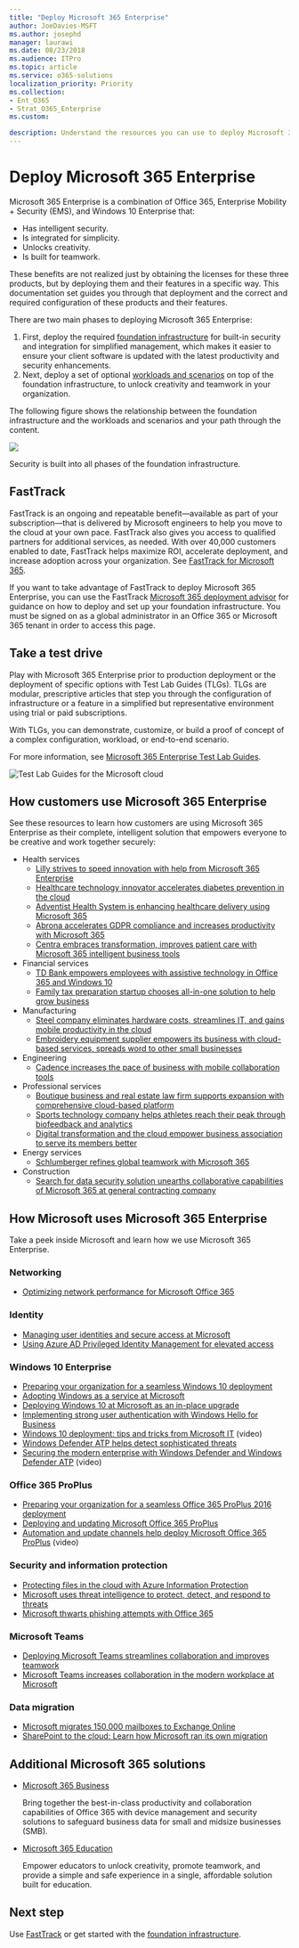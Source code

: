 ```yaml
---
title: "Deploy Microsoft 365 Enterprise"
author: JoeDavies-MSFT
ms.author: josephd
manager: laurawi
ms.date: 08/23/2018
ms.audience: ITPro
ms.topic: article
ms.service: o365-solutions
localization_priority: Priority
ms.collection: 
- Ent_O365
- Strat_O365_Enterprise
ms.custom:

description: Understand the resources you can use to deploy Microsoft 365 Enterprise in your organization.
---
```


# Deploy Microsoft 365 Enterprise

Microsoft 365 Enterprise is a combination of Office 365, Enterprise Mobility + Security (EMS), and Windows 10 Enterprise that: 

- Has intelligent security.
- Is integrated for simplicity.
- Unlocks creativity.
- Is built for teamwork.

These benefits are not realized just by obtaining the licenses for these three products, but by deploying them and their features in a specific way. This documentation set guides you through that deployment and the correct and required configuration of these products and their features.

There are two main phases to deploying Microsoft 365 Enterprise:

1. First, deploy the required [foundation infrastructure](deploy-foundation-infrastructure.md) for built-in security and integration for simplified management, which makes it easier to ensure your client software is updated with the latest productivity and security enhancements.
2. Next, deploy a set of optional [workloads and scenarios](deploy-workloads.md) on top of the foundation infrastructure, to unlock creativity and teamwork in your organization.

The following figure shows the relationship between the foundation infrastructure and the workloads and scenarios and your path through the content.

![](./media/deploy-microsoft-365-enterprise/m365-deploy-content-arch.png)

Security is built into all phases of the foundation infrastructure.

## FastTrack

FastTrack is an ongoing and repeatable benefit—available as part of your subscription—that is delivered by Microsoft engineers to help you move to the cloud at your own pace. FastTrack also gives you access to qualified partners for additional services, as needed. With over 40,000 customers enabled to date, FastTrack helps maximize ROI, accelerate deployment, and increase adoption across your organization. See [FastTrack for Microsoft 365](https://fasttrack.microsoft.com/microsoft365).

If you want to take advantage of FastTrack to deploy Microsoft 365 Enterprise, you can use the FastTrack [Microsoft 365 deployment advisor](https://aka.ms/microsoft365setupguide) for guidance on how to deploy and set up your foundation infrastructure. You must be signed on as a global administrator in an Office 365 or Microsoft 365 tenant in order to access this page.

## Take a test drive

Play with Microsoft 365 Enterprise prior to production deployment or the deployment of specific options with Test Lab Guides (TLGs). TLGs are modular, prescriptive articles that step you through the configuration of infrastructure or a feature in a simplified but representative environment using trial or paid subscriptions. 

With TLGs, you can demonstrate, customize, or build a proof of concept of a complex configuration, workload, or end-to-end scenario.

For more information, see [Microsoft 365 Enterprise Test Lab Guides](m365-enterprise-test-lab-guides.md).

![Test Lab Guides for the Microsoft cloud](media/m365-enterprise-test-lab-guides/cloud-tlg-icon.png)

## How customers use Microsoft 365 Enterprise

See these resources to learn how customers are using Microsoft 365 Enterprise as their complete, intelligent solution that empowers everyone to be creative and work together securely:

- Health services
  - [Lilly strives to speed innovation with help from Microsoft 365 Enterprise](https://www.microsoft.com/microsoft-365/blog/2018/07/16/lilly-strives-to-speed-innovation-with-help-from-microsoft-365-enterprise/?ms.o365url=lilly)
  - [Healthcare technology innovator accelerates diabetes prevention in the cloud ](https://aka.ms/Soleracasestudy)
  - [Adventist Health System is enhancing healthcare delivery using Microsoft 365](https://aka.ms/adventisthealth)
  - [Abrona accelerates GDPR compliance and increases productivity with Microsoft 365](https://aka.ms/Abrona)
  - [Centra embraces transformation, improves patient care with Microsoft 365 intelligent business tools](https://aka.ms/Centra_Health)
- Financial services
  - [TD Bank empowers employees with assistive technology in Office 365 and Windows 10](https://aka.ms/tdbankgroup)
  - [Family tax preparation startup chooses all-in-one solution to help grow business](https://aka.ms/SOSCaseStudy)
- Manufacturing
  - [Steel company eliminates hardware costs, streamlines IT, and gains mobile productivity in the cloud](https://aka.ms/Steeledalecasestudy)
  - [Embroidery equipment supplier empowers its business with cloud-based services, spreads word to other small businesses](https://aka.ms/PriorityLLCCaseStudy)
- Engineering
   - [Cadence increases the pace of business with mobile collaboration tools](https://customers.microsoft.com/story/cadence-partner-professional-services-microsoft-365)
- Professional services
  - [Boutique business and real estate law firm supports expansion with comprehensive cloud-based platform ](https://aka.ms/Lieserskaffcasestudy)
  - [Sports technology company helps athletes reach their peak through biofeedback and analytics ](https://aka.ms/KMOTIONCasestudy)
  - [Digital transformation and the cloud empower business association to serve its members better ](https://aka.ms/AIMCS)
- Energy services
  - [Schlumberger refines global teamwork with Microsoft 365](https://aka.ms/Schlumberger_)
- Construction
  - [Search for data security solution unearths collaborative capabilities of Microsoft 365 at general contracting company](https://aka.ms/Transbluecasestudy)

## How Microsoft uses Microsoft 365 Enterprise

Take a peek inside Microsoft and learn how we use Microsoft 365 Enterprise.

### Networking

- [Optimizing network performance for Microsoft Office 365](https://www.microsoft.com/itshowcase/Article/Content/631/Optimizing-network-performance-for-Microsoft-Office-365)

### Identity

- [Managing user identities and secure access at Microsoft](https://www.microsoft.com/itshowcase/Article/Content/931/Managing-user-identities-and-secure-access-at-Microsoft)
- [Using Azure AD Privileged Identity Management for elevated access](https://www.microsoft.com/itshowcase/Article/Content/887/Using-Azure-AD-Privileged-Identity-Management-for-elevated-access)

### Windows 10 Enterprise

- [Preparing your organization for a seamless Windows 10 deployment](https://www.microsoft.com/itshowcase/windows10deployment?wt.mc_id=bmkg_itsc)
- [Adopting Windows as a service at Microsoft](https://www.microsoft.com/itshowcase/Article/Content/851/Adopting-Windows-as-a-service-at-Microsoft)
- [Deploying Windows 10 at Microsoft as an in-place upgrade](https://www.microsoft.com/itshowcase/Article/Content/668/Deploying-Windows-10-at-Microsoft-as-an-inplace-upgrade)
- [Implementing strong user authentication with Windows Hello for Business](https://www.microsoft.com/itshowcase/Article/Content/756/Implementing-strong-user-authentication-with-Windows-Hello-for-Business)
- [Windows 10 deployment: tips and tricks from Microsoft IT](https://www.microsoft.com/itshowcase/Article/Content/951/Windows-10-deployment-tips-and-tricks-from-Microsoft-IT) (video)
- [Windows Defender ATP helps detect sophisticated threats](https://www.microsoft.com/itshowcase/Article/Content/854/Windows-Defender-ATP-helps-detect-sophisticated-threats)
- [Securing the modern enterprise with Windows Defender and Windows Defender ATP](https://www.microsoft.com/itshowcase/Article/Content/903/Securing-the-modern-enterprise-with-Windows-Defender-and-Windows-Defender-ATP) (video)

### Office 365 ProPlus

- [Preparing your organization for a seamless Office 365 ProPlus 2016 deployment](https://www.microsoft.com/itshowcase/Office365adoption)
- [Deploying and updating Microsoft Office 365 ProPlus](https://www.microsoft.com/itshowcase/Article/Content/757/Deploying-and-updating-Microsoft-Office-365-ProPlus)
- [Automation and update channels help deploy Microsoft Office 365 ProPlus](https://www.microsoft.com/itshowcase/Article/Content/794/Automation-and-update-channels-help-deploy-Microsoft-Office-365-ProPlus) (video)

### Security and information protection

- [Protecting files in the cloud with Azure Information Protection](https://www.microsoft.com/itshowcase/Article/Content/924/Protecting-files-in-the-cloud-with-Azure-Information-Protection)
- [Microsoft uses threat intelligence to protect, detect, and respond to threats](https://www.microsoft.com/itshowcase/Article/Content/934/Microsoft-uses-threat-intelligence-to-protect-detect-and-respond-to-threats)
- [Microsoft thwarts phishing attempts with Office 365](https://www.microsoft.com/itshowcase/Article/Content/956/Microsoft-thwarts-phishing-attempts-with-Office-365)

### Microsoft Teams

- [Deploying Microsoft Teams streamlines collaboration and improves teamwork](https://www.microsoft.com/itshowcase/Article/Content/1013/Deploying-Microsoft-Teams-streamlines-collaboration-and-improves-teamwork)
- [Microsoft Teams increases collaboration in the modern workplace at Microsoft](https://www.microsoft.com/itshowcase/Article/Content/1012/Microsoft-Teams-increases-collaboration-in-the-modern-workplace-at-Microsoft)

### Data migration

- [Microsoft migrates 150,000 mailboxes to Exchange Online](https://www.microsoft.com/itshowcase/Article/Content/577/Microsoft-migrates-150000-mailboxes-to-Exchange-Online)
- [SharePoint to the cloud: Learn how Microsoft ran its own migration](https://www.microsoft.com/itshowcase/Article/Content/691/SharePoint-to-the-cloud-Learn-how-Microsoft-ran-its-own-migration)


## Additional Microsoft 365 solutions

- [Microsoft 365 Business](https://docs.microsoft.com/microsoft-365/business/)
 
  Bring together the best-in-class productivity and collaboration capabilities of Office 365 with device management and security solutions to safeguard business data for small and midsize businesses (SMB).

- [Microsoft 365 Education](https://docs.microsoft.com/education)
 
  Empower educators to unlock creativity, promote teamwork, and provide a simple and safe experience in a single, affordable solution built for education.

## Next step

Use [FastTrack](https://fasttrack.microsoft.com/microsoft365) or get started with the [foundation infrastructure](deploy-foundation-infrastructure.md).
